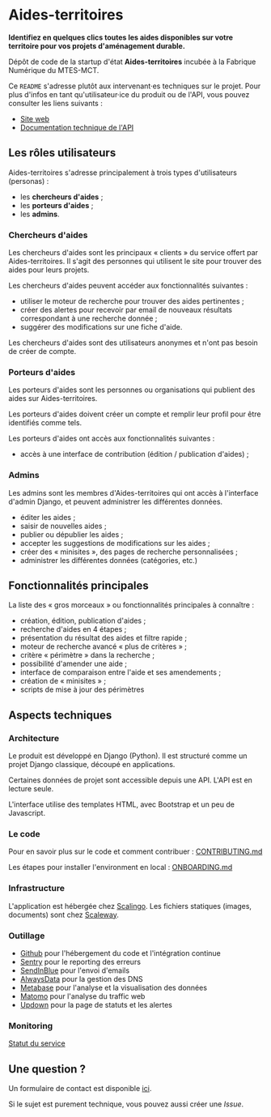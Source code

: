 # Aides-territoires

**Identifiez en quelques clics toutes les aides disponibles sur votre territoire pour vos projets d'aménagement durable.**

Dépôt de code de la startup d'état **Aides-territoires** incubée à la Fabrique Numérique du MTES-MCT.

Ce `README` s'adresse plutôt aux intervenant·es techniques sur le projet.
Pour plus d'infos en tant qu'utilisateur·ice du produit ou de l'API, vous pouvez consulter les liens suivants :

- [Site web](https://aides-territoires.beta.gouv.fr/)
- [Documentation technique de l'API](https://aides-territoires.beta.gouv.fr/data/)

## Les rôles utilisateurs

Aides-territoires s'adresse principalement à trois types d'utilisateurs (personas) :

 - les **chercheurs d'aides** ;
 - les **porteurs d'aides** ;
 - les **admins**.

### Chercheurs d'aides

Les chercheurs d'aides sont les principaux « clients » du service offert par
Aides-territoires. Il s'agit des personnes qui utilisent le site pour
trouver des aides pour leurs projets.

Les chercheurs d'aides peuvent accéder aux fonctionnalités suivantes :

  - utiliser le moteur de recherche pour trouver des aides pertinentes ;
  - créer des alertes pour recevoir par email de nouveaux résultats
    correspondant à une recherche donnée ;
  - suggérer des modifications sur une fiche d'aide.

Les chercheurs d'aides sont des utilisateurs anonymes et n'ont pas besoin de
créer de compte.

### Porteurs d'aides

Les porteurs d'aides sont les personnes ou organisations qui publient des
aides sur Aides-territoires.

Les porteurs d'aides doivent créer un compte et remplir leur profil pour être
identifiés comme tels.

Les porteurs d'aides ont accès aux fonctionnalités suivantes :

  - accès à une interface de contribution (édition / publication d'aides) ;

 ### Admins

Les admins sont les membres d'Aides-territoires qui ont accès à l'interface
d'admin Django, et peuvent administrer les différentes données.

  - éditer les aides ;
  - saisir de nouvelles aides ;
  - publier ou dépublier les aides ;
  - accepter les suggestions de modifications sur les aides ;
  - créer des « minisites », des pages de recherche personnalisées ;
  - administrer les différentes données (catégories, etc.)

## Fonctionnalités principales

La liste des « gros morceaux » ou fonctionnalités principales à connaître :

  - création, édition, publication d'aides ;
  - recherche d'aides en 4 étapes ;
  - présentation du résultat des aides et filtre rapide ;
  - moteur de recherche avancé « plus de critères » ;
  - critère « périmètre » dans la recherche ;
  - possibilité d'amender une aide ;
  - interface de comparaison entre l'aide et ses amendements ;
  - création de « minisites » ;
  - scripts de mise à jour des périmètres

## Aspects techniques

### Architecture

Le produit est développé en Django (Python).
Il est structuré comme un projet Django classique, découpé en applications.

Certaines données de projet sont accessible depuis une API. L'API est en lecture seule.

L'interface utilise des templates HTML, avec Bootstrap et un peu de Javascript.

### Le code

Pour en savoir plus sur le code et comment contribuer : [CONTRIBUTING.md](./ONBOARDING.md)

Les étapes pour installer l'environment en local : [ONBOARDING.md](./ONBOARDING.md)

### Infrastructure

L'application est hébergée chez [Scalingo](https://scalingo.com/fr).
Les fichiers statiques (images, documents) sont chez [Scaleway](https://www.scaleway.com/fr/).

### Outillage

- [Github](https://github.com/) pour l'hébergement du code et l'intégration continue
- [Sentry](https://sentry.io) pour le reporting des erreurs
- [SendInBlue](https://fr.sendinblue.com/) pour l'envoi d'emails
- [AlwaysData](https://www.alwaysdata.com/fr/) pour la gestion des DNS
- [Metabase](https://www.metabase.com/) pour l'analyse et la visualisation des données
- [Matomo](https://fr.matomo.org/) pour l'analyse du traffic web
- [Updown](https://updown.io/) pour la page de statuts et les alertes

### Monitoring

[Statut du service](https://updown.io/tqz4?locale=fr)

## Une question ?

Un formulaire de contact est disponible [ici](https://aides-territoires.beta.gouv.fr/contact/).

Si le sujet est purement technique, vous pouvez aussi créer une _Issue_.
